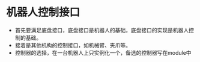 # 机器人控制接口
- 首先要满足底盘接口，底盘接口是机器人的基础，底盘接口的实现是机器人控制的基础。
- 接着是其他机构的控制接口，如机械臂、夹爪等。
- 控制器的选择，在一台机器人上只实例化一个，备选的控制器写在module中